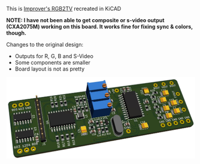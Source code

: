 This is [Improver's RGB2TV](https://zx-pk.ru/threads/8739-vektor-06ts-videovykhod-podklyuchenie-k-tv.html?p=981527&viewfull=1#post981527) recreated in KiCAD

**NOTE: I have not been able to get composite or s-video output (CXA2075M) working on this board. It works fine for fixing sync & colors, though.**

Changes to the original design:

* Outputs for R, G, B and S-Video
* Some components are smaller
* Board layout is not as pretty

![Vector-06C-RGB2TV](https://github.com/desaster/vector06c-rgb2tv/blob/master/board.jpg?raw=true)
